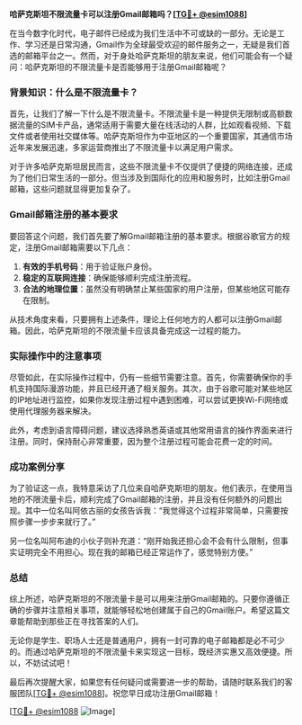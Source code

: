 **哈萨克斯坦不限流量卡可以注册Gmail邮箱吗？[[TG💪+ @esim1088](https://t.me/s/esim1088)]**

在当今数字化时代，电子邮件已经成为我们生活中不可或缺的一部分。无论是工作、学习还是日常沟通，Gmail作为全球最受欢迎的邮件服务之一，无疑是我们首选的邮箱平台之一。然而，对于身处哈萨克斯坦的朋友来说，他们可能会有一个疑问：哈萨克斯坦的不限流量卡是否能够用于注册Gmail邮箱呢？

### 背景知识：什么是不限流量卡？

首先，让我们了解一下什么是不限流量卡。不限流量卡是一种提供无限制或高额数据流量的SIM卡产品，通常适用于需要大量在线活动的人群，比如观看视频、下载文件或者使用社交媒体等。哈萨克斯坦作为中亚地区的一个重要国家，其通信市场近年来发展迅速，多家运营商推出了不限流量卡以满足用户需求。

对于许多哈萨克斯坦居民而言，这些不限流量卡不仅提供了便捷的网络连接，还成为了他们日常生活的一部分。但当涉及到国际化的应用和服务时，比如注册Gmail邮箱，这些问题就显得更加复杂了。

### Gmail邮箱注册的基本要求

要回答这个问题，我们首先要了解Gmail邮箱注册的基本要求。根据谷歌官方的规定，注册Gmail邮箱需要以下几点：

1. **有效的手机号码**：用于验证账户身份。
2. **稳定的互联网连接**：确保能够顺利完成注册流程。
3. **合法的地理位置**：虽然没有明确禁止某些国家的用户注册，但某些地区可能存在限制。

从技术角度来看，只要拥有上述条件，理论上任何地方的人都可以注册Gmail邮箱。因此，哈萨克斯坦的不限流量卡应该具备完成这一过程的能力。

### 实际操作中的注意事项

尽管如此，在实际操作过程中，仍有一些细节需要注意。首先，你需要确保你的手机支持国际漫游功能，并且已经开通了相关服务。其次，由于谷歌可能对某些地区的IP地址进行监控，如果你发现注册过程中遇到困难，可以尝试更换Wi-Fi网络或使用代理服务器来解决。

此外，考虑到语言障碍问题，建议选择熟悉英语或其他常用语言的操作界面来进行注册。同时，保持耐心非常重要，因为整个注册过程可能会花费一定的时间。

### 成功案例分享

为了验证这一点，我特意采访了几位来自哈萨克斯坦的朋友。他们表示，在使用当地的不限流量卡后，顺利完成了Gmail邮箱的注册，并且没有任何额外的问题出现。其中一位名叫阿依古丽的女孩告诉我：“我觉得这个过程非常简单，只需要按照步骤一步步来就行了。”

另一位名叫阿布迪的小伙子则补充道：“刚开始我还担心会不会有什么限制，但事实证明完全不用担心。现在我的邮箱已经正常运作了，感觉特别方便。”

### 总结

综上所述，哈萨克斯坦的不限流量卡是可以用来注册Gmail邮箱的。只要你遵循正确的步骤并注意相关事项，就能够轻松地创建属于自己的Gmail账户。希望这篇文章能帮助到那些正在寻找答案的人们。

无论你是学生、职场人士还是普通用户，拥有一封可靠的电子邮箱都是必不可少的。而通过哈萨克斯坦的不限流量卡来实现这一目标，既经济实惠又高效便捷。所以，不妨试试吧！

最后再次提醒大家，如果您有任何疑问或需要进一步的帮助，请随时联系我们的客服团队[[TG💪+ @esim1088](https://t.me/s/esim1088)]。祝您早日成功注册Gmail邮箱！

[[TG💪+ @esim1088](https://t.me/s/esim1088) ![Image](https://i.postimg.cc/4NQfJmqS/Snipaste-2025-05-13-00-14-12.png)]